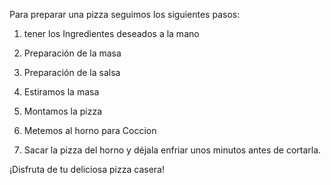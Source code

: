 Para preparar una pizza seguimos los siguientes pasos:

1. tener los Ingredientes deseados a la mano

2. Preparación de la masa

3. Preparación de la salsa

4. Estiramos la masa

5. Montamos la pizza

6. Metemos al horno para Coccion

7. Sacar la pizza del horno y déjala enfriar unos minutos antes de cortarla.

¡Disfruta de tu deliciosa pizza casera!